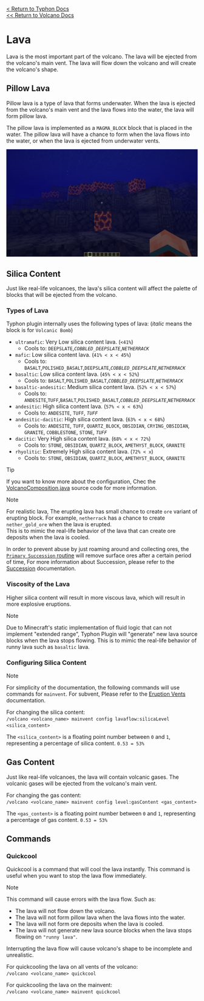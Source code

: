 [<  Return to Typhon Docs](/DOCS.md)  
[<< Return to Volcano Docs](./index.md)  

# Lava
Lava is the most important part of the volcano. The lava will be ejected from the volcano's main vent. The lava will flow down the volcano and will create the volcano's shape.

## Pillow Lava
Pillow lava is a type of lava that forms underwater. When the lava is ejected from the volcano's main vent and the lava flows into the water, the lava will form pillow lava.  

The pillow lava is implemented as a `MAGMA_BLOCK` block that is placed in the water. The pillow lava will have a chance to form when the lava flows into the water, or when the lava is ejected from underwater vents.

![Pillow Lava](/.github/docs/volcano/assets/pillow_lava.png)

## Silica Content
Just like real-life volcanoes, the lava's silica content will affect the palette of blocks that will be ejected from the volcano.  

### Types of Lava
Typhon plugin internally uses the following types of lava: (_italic_ means the block is for `Volcanic Bomb`)
- `ultramafic`: Very Low silica content lava. (`<41%`)
  - Cools to: `DEEPSLATE`,_`COBBLED_DEEPSLATE`_,_`NETHERRACK`_
- `mafic`: Low silica content lava. (`41% < x < 45%`)
  - Cools to: `BASALT`,`POLISHED_BASALT`,`DEEPSLATE`,_`COBBLED_DEEPSLATE`_,_`NETHERRACK`_
- `basaltic`: Low silica content lava. (`45% < x < 52%`)
  - Cools to: `BASALT`,`POLISHED_BASALT`,_`COBBLED_DEEPSLATE`_,_`NETHERRACK`_
- `basaltic-andesitic`: Medium silica content lava. (`52% < x < 57%`)
  - Cools to: `ANDESITE`,`TUFF`,`BASALT`,`POLISHED_BASALT`,_`COBBLED_DEEPSLATE`_,_`NETHERRACK`_
- `andesitic`: High silica content lava. (`57% < x < 63%`)
  - Cools to: `ANDESITE`, `TUFF`, _`TUFF`_
- `andesitic-dacitic`: High silica content lava. (`63% < x < 68%`)
  - Cools to: `ANDESITE`, `TUFF`, `QUARTZ_BLOCK`, `OBSIDIAN`, `CRYING_OBSIDIAN`, `GRANITE`, `COBBLESTONE`, `STONE`, _`TUFF`_
- `dacitic`: Very High silica content lava. (`68% < x < 72%`)
  - Cools to: `STONE`, `OBSIDIAN`, `QUARTZ_BLOCK`, `AMETHYST_BLOCK`, `GRANITE`
- `rhyolitic`: Extremely High silica content lava. (`72% < x`)
  - Cools to: `STONE`, `OBSIDIAN`, `QUARTZ_BLOCK`, `AMETHYST_BLOCK`, `GRANITE`

> [!TIP]  
> If you want to know more about the configuration, Chec the [VolcanoComposition.java](/src/main/java/me/alex4386/plugin/typhon/volcano/VolcanoComposition.java) source code for more information.

> [!NOTE]  
> <a name="ore_formation"></a>
> For realistic lava, The erupting lava has small chance to create `ore` variant of erupting block. For example, `netherrack` has a chance to create `nether_gold_ore` when the lava is erupted.  
> This is to mimic the real-life behavior of the lava that can create ore deposits when the lava is cooled.
> 
> In order to prevent abuse by just roaming around and collecting ores, the [`Primary Succession` routine](./succession.md) will remove surface ores after a certain period of time, For more information about Succession, please refer to the [Succession](./succession.md) documentation.

### Viscosity of the Lava
Higher silica content will result in more viscous lava, which will result in more explosive eruptions.  

> [!NOTE]  
> Due to Minecraft's static implementation of fluid logic that can not implement "extended range", Typhon Plugin will "generate" new lava source blocks when the lava stops flowing. This is to mimic the real-life behavior of runny lava such as `basaltic` lava.

### Configuring Silica Content

> [!NOTE]  
> For simplicity of the documentation, the following commands will use commands for `mainvent`. For subvent, Please refer to the [Eruption Vents](./vents.md) documentation.

For changing the silica content:  
`/volcano <volcano_name> mainvent config lavaflow:silicaLevel <silica_content>`  

The `<silica_content>` is a floating point number between `0` and `1`, representing a percentage of silica content. `0.53 = 53%`

## Gas Content
Just like real-life volcanoes, the lava will contain volcanic gases. The volcanic gases will be ejected from the volcano's main vent.

For changing the gas content:  
`/volcano <volcano_name> mainvent config level:gasContent <gas_content>`

The `<gas_content>` is a floating point number between `0` and `1`, representing a percentage of gas content. `0.53 = 53%`

## Commands
### Quickcool
Quickcool is a command that will cool the lava instantly. This command is useful when you want to stop the lava flow immediately.  

> [!NOTE]
> This command will cause errors with the lava flow. Such as:
> - The lava will not flow down the volcano.
> - The lava will not form pillow lava when the lava flows into the water.
> - The lava will not form ore deposits when the lava is cooled.
> - The lava will not generate new lava source blocks when the lava stops flowing on `"runny lava"`.
>   
> Interrupting the lava flow will cause volcano's shape to be incomplete and unrealistic.

For quickcooling the lava on all vents of the volcano:  
`/volcano <volcano_name> quickcool`

For quickcooling the lava on the mainvent:  
`/volcano <volcano_name> mainvent quickcool`


